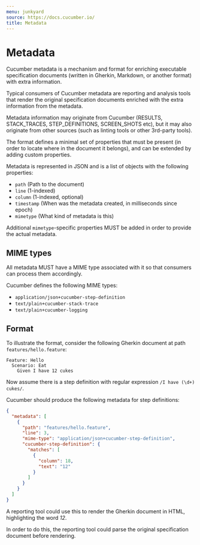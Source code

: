 ```yaml
---
menu: junkyard
source: https://docs.cucumber.io/
title: Metadata
---
```


# Metadata

Cucumber metadata is a mechanism and format for enriching executable
specification documents (written in Gherkin, Markdown, or another format) 
with extra information.

Typical consumers of Cucumber metadata are reporting and analysis tools that
render the original specification documents enriched with the extra information
from the metadata.

Metadata information may originate from Cucumber (RESULTS, STACK_TRACES,
STEP_DEFINITIONS, SCREEN_SHOTS etc), but it may also originate from other
sources (such as linting tools or other 3rd-party tools).

The format defines a minimal set of properties that must be present (in order to
locate where in the document it belongs), and can be extended by adding custom
properties.

Metadata is represented in JSON and is a list of objects with the following
properties:

* `path` (Path to the document)
* `line` (1-indexed)
* `column` (1-indexed, optional)
* `timestamp` (When was the metadata created, in milliseconds since epoch)
* `mimetype` (What kind of metadata is this)

Additional `mimetype`-specific properties MUST be added in order to provide the actual
metadata.

## MIME types

All metadata MUST have a MIME type associated with it so that consumers can
process them accordingly.

Cucumber defines the following MIME types:

* `application/json+cucumber-step-definition`
* `text/plain+cucumber-stack-trace`
* `text/plain+cucumber-logging`

## Format

To illustrate the format, consider the following
Gherkin document at path `features/hello.feature`:

```gherkin
Feature: Hello
  Scenario: Eat
    Given I have 12 cukes
```

Now assume there is a step definition with regular expression `/I have (\d+) cukes/`.

Cucumber should produce the following metadata for step definitions:

```json
{
  "metadata": [
    {
      "path": "features/hello.feature",
      "line": 3,
      "mime-type": "application/json+cucumber-step-definition",
      "cucumber-step-definition": {
        "matches": [
          {
            "column": 18,
            "text": "12"
          }
        ]
      }
    }
  ]
}
```

A reporting tool could use this to render the Gherkin document in HTML,
highlighting the word *12*.

In order to do this, the reporting tool could parse the original specification
document before rendering.
